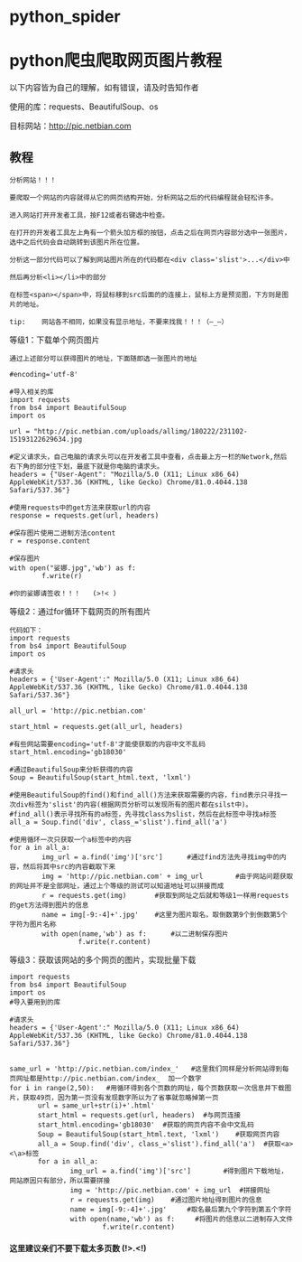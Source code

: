 # python_spider


python爬虫爬取网页图片教程
=


以下内容皆为自己的理解，如有错误，请及时告知作者


使用的库：requests、BeautifulSoup、os


目标网站：http://pic.netbian.com

教程
-

    分析网站！！！
    
    要爬取一个网站的内容就得从它的网页结构开始，分析网站之后的代码编程就会轻松许多。
    
    进入网站打开开发者工具，按F12或者右键选中检查。
    
    在打开的开发者工具左上角有一个箭头加方框的按钮，点击之后在网页内容部分选中一张图片，选中之后代码会自动跳转到该图片所在位置。
    
    分析这一部分代码可以了解到网站图片所在的代码都在<div class='slist'>...</div>中        
    
    然后再分析<li></li>中的部分
    
    在标签<span></span>中，将鼠标移到src后面的的连接上，鼠标上方是预览图，下方则是图片的地址。
    
    tip:    网站各不相同，如果没有显示地址，不要来找我！！！（—_—）
    
等级1：下载单个网页图片

    通过上述部分可以获得图片的地址，下面随即选一张图片的地址

    #encoding='utf-8'
    
    #导入相关的库
    import requests
    from bs4 import BeautifulSoup
    import os
    
    url = "http://pic.netbian.com/uploads/allimg/180222/231102-15193122629634.jpg
    
    #定义请求头，自己电脑的请求头可以在开发者工具中查看，点击最上方一栏的Network,然后右下角的部分往下划，最底下就是你电脑的请求头。
    headers = {"User-Agent": "Mozilla/5.0 (X11; Linux x86_64) AppleWebKit/537.36 (KHTML, like Gecko) Chrome/81.0.4044.138 Safari/537.36"}
    
    #使用requests中的get方法来获取url的内容
    response = requests.get(url, headers)
    
    #保存图片使用二进制方法content
    r = response.content

    #保存图片
    with open("娑娜.jpg",'wb') as f:
            f.write(r)
            
    #你的娑娜请签收！！！   (>!< )
    
    
    
等级2：通过for循环下载网页的所有图片
    
    代码如下：
    import requests
    from bs4 import BeautifulSoup
    import os

    #请求头
    headers = {'User-Agent':" Mozilla/5.0 (X11; Linux x86_64) AppleWebKit/537.36 (KHTML, like Gecko) Chrome/81.0.4044.138 Safari/537.36"}

    all_url = 'http://pic.netbian.com'

    start_html = requests.get(all_url, headers)
    
    #有些网站需要encoding='utf-8'才能使获取的内容中文不乱码
    start_html.encoding='gb18030'
    
    #通过BeautifulSoup来分析获得的内容
    Soup = BeautifulSoup(start_html.text, 'lxml')

    #使用BeautifulSoup的find()和find_all()方法来获取需要的内容，find表示只寻找一次div标签为'slist'的内容(根据网页分析可以发现所有的图片都在silst中)。
    #find_all()表示寻找所有的a标签，先寻找class为slist，然后在此标签中寻找a标签
    all_a = Soup.find('div', class_='slist').find_all('a')
    
    #使用循环一次只获取一个a标签中的内容
    for a in all_a:
            img_url = a.find('img')['src']      #通过find方法先寻找img中的内容，然后将其中src的内容截取下来
            img = 'http://pic.netbian.com' + img_url        #由于网站问题获取的网址并不是全部网址，通过上个等级的测试可以知道地址可以拼接而成
            r = requests.get(img)       #获取到网址之后就和等级1一样用requests的get方法得到图片的信息
            name = img[-9:-4]+'.jpg'    #这里为图片取名，取倒数第9个到倒数第5个字符为图片名称
            with open(name,'wb') as f:      #以二进制保存图片              
                     f.write(r.content)
                     
                     
              
等级3：获取该网站的多个网页的图片，实现批量下载

    
    import requests
    from bs4 import BeautifulSoup
    import os
    #导入要用到的库
   
    #请求头
    headers = {'User-Agent':" Mozilla/5.0 (X11; Linux x86_64) AppleWebKit/537.36 (KHTML, like Gecko) Chrome/81.0.4044.138 Safari/537.36"}


    same_url = 'http://pic.netbian.com/index_'   #这里我们同样是分析网站得到每页网址都是http://pic.netbian.com/index_  加一个数字
    for i in range(2,50):   #用循环得到各个页数的网址，每个页数获取一次信息并下载图片，获取49页，因为第一页没有发现数字所以为了省事就忽略掉第一页
           url = same_url+str(i)+'.html'  
           start_html = requests.get(url, headers)  #与网页连接
           start_html.encoding='gb18030'  #获取的网页内容不会中文乱码
           Soup = BeautifulSoup(start_html.text, 'lxml')    #获取网页内容
           all_a = Soup.find('div', class_='slist').find_all('a')  #获取<a><\a>标签
           for a in all_a:       
                   img_url = a.find('img')['src']	     #得到图片下载地址，网站原因只有部分，所以需要拼接
                   img = 'http://pic.netbian.com' + img_url  #拼接网址
                   r = requests.get(img)	#通过图片地址得到图片的信息
                   name = img[-9:-4]+'.jpg'     #取名最后第九个字符到第五个字符   
                   with open(name,'wb') as f:     #将图片的信息以二进制存入文件         
                           f.write(r.content)
                           
                           
#### 这里建议亲们不要下载太多页数     (!>.<!) 
    
    

            
  
    
    



